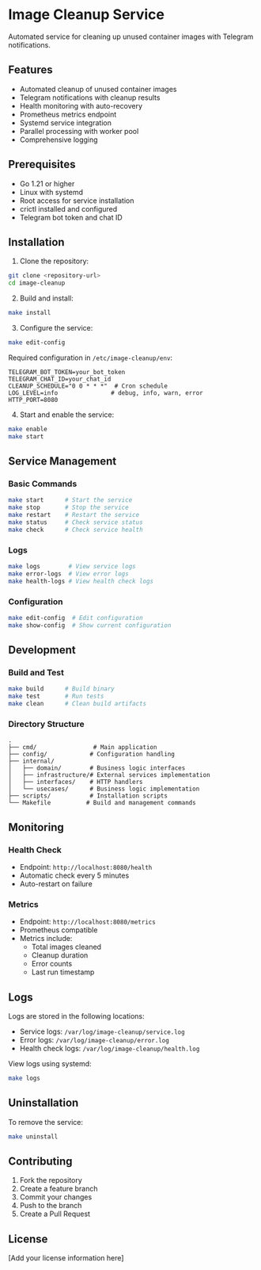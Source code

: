 # Image Cleanup Service

Automated service for cleaning up unused container images with Telegram notifications.

## Features

- Automated cleanup of unused container images
- Telegram notifications with cleanup results
- Health monitoring with auto-recovery
- Prometheus metrics endpoint
- Systemd service integration
- Parallel processing with worker pool
- Comprehensive logging

## Prerequisites

- Go 1.21 or higher
- Linux with systemd
- Root access for service installation
- crictl installed and configured
- Telegram bot token and chat ID

## Installation

1. Clone the repository:

```bash
git clone <repository-url>
cd image-cleanup
```

2. Build and install:

```bash
make install
```

3. Configure the service:

```bash
make edit-config
```

Required configuration in `/etc/image-cleanup/env`:

```env
TELEGRAM_BOT_TOKEN=your_bot_token
TELEGRAM_CHAT_ID=your_chat_id
CLEANUP_SCHEDULE="0 0 * * *"  # Cron schedule
LOG_LEVEL=info               # debug, info, warn, error
HTTP_PORT=8080
```

4. Start and enable the service:

```bash
make enable
make start
```

## Service Management

### Basic Commands

```bash
make start      # Start the service
make stop       # Stop the service
make restart    # Restart the service
make status     # Check service status
make check      # Check service health
```

### Logs

```bash
make logs        # View service logs
make error-logs  # View error logs
make health-logs # View health check logs
```

### Configuration

```bash
make edit-config  # Edit configuration
make show-config  # Show current configuration
```

## Development

### Build and Test

```bash
make build      # Build binary
make test       # Run tests
make clean      # Clean build artifacts
```

### Directory Structure

```
.
├── cmd/                # Main application
├── config/            # Configuration handling
├── internal/
│   ├── domain/        # Business logic interfaces
│   ├── infrastructure/# External services implementation
│   ├── interfaces/    # HTTP handlers
│   └── usecases/      # Business logic implementation
├── scripts/           # Installation scripts
└── Makefile          # Build and management commands
```

## Monitoring

### Health Check

- Endpoint: `http://localhost:8080/health`
- Automatic check every 5 minutes
- Auto-restart on failure

### Metrics

- Endpoint: `http://localhost:8080/metrics`
- Prometheus compatible
- Metrics include:
  - Total images cleaned
  - Cleanup duration
  - Error counts
  - Last run timestamp

## Logs

Logs are stored in the following locations:

- Service logs: `/var/log/image-cleanup/service.log`
- Error logs: `/var/log/image-cleanup/error.log`
- Health check logs: `/var/log/image-cleanup/health.log`

View logs using systemd:

```bash
make logs
```

## Uninstallation

To remove the service:

```bash
make uninstall
```

## Contributing

1. Fork the repository
2. Create a feature branch
3. Commit your changes
4. Push to the branch
5. Create a Pull Request

## License

[Add your license information here]
